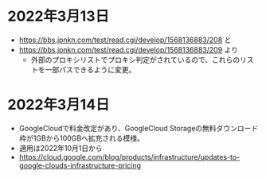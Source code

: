 # 2022年3月13日

- https://bbs.jpnkn.com/test/read.cgi/develop/1568136883/208 と
- https://bbs.jpnkn.com/test/read.cgi/develop/1568136883/209 より
  - 外部のプロキシリストでプロキシ判定がされているので、これらのリストを一部パスできるように変更。

# 2022年3月14日

- GoogleCloudで料金改定があり、GoogleCloud Storageの無料ダウンロード枠が1GBから100GBへ拡充される模様。
- 適用は2022年10月1日から
- https://cloud.google.com/blog/products/infrastructure/updates-to-google-clouds-infrastructure-pricing
